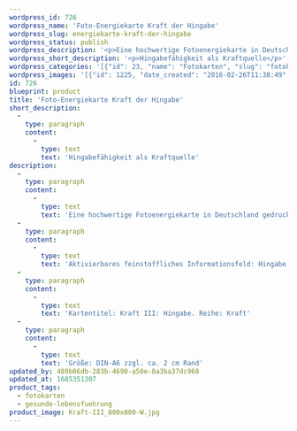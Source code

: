 ```yaml
---
wordpress_id: 726
wordpress_name: 'Foto-Energiekarte Kraft der Hingabe'
wordpress_slug: energiekarte-kraft-der-hingabe
wordpress_status: publish
wordpress_description: '<p>Eine hochwertige Fotoenergiekarte in Deutschland gedruckt und in Handarbeit laminiert.  Sie ist in Postkartengröße (DIN-A6) gut zu transportieren und kann auch auf den Körper aufgelegt werden.</p><p>Aktivierbares feinstoffliches Informationsfeld: Hingabe als eine der menschlichen Grundenergien: Aktivierung und Entwicklung der Grundenergie, die in der Hingabe liegt. SIch hinzugeben, soweit dies der eigenen, inneren Wahrheit entspricht, ist eine tief verankerte Kraftquelle im Menschen.</p><p>Kartentitel: Kraft III: Hingabe. Reihe: Kraft</p><p>Größe: DIN-A6 zzgl. ca. 2 cm Rand<br />Andere Formate sind individuell für Sie innerhalb weniger Tage herstellbar. Bitte kontaktieren Sie uns hierfür unter <a href="mailto:info@elvedenverlag.de">info@elvedenverlag.de</a>.</p><p><a href="https://my.feenbaum.de/anwendung-energiebilder-foto-laminiert/">Anwendungshinweise</a>      <a href="https://my.feenbaum.de/produktinformationen-fotokarten/">Produktinformationen</a></p>'
wordpress_short_description: '<p>Hingabefähigkeit als Kraftquelle</p>'
wordpress_categories: '[{"id": 23, "name": "Fotokarten", "slug": "fotokarten"}, {"id": 38, "name": "Gesunde Lebensf\u00fchrung", "slug": "gesunde-lebensfuehrung"}]'
wordpress_images: '[{"id": 1225, "date_created": "2016-02-26T11:38:49", "date_created_gmt": "2016-02-26T09:38:49", "date_modified": "2016-02-26T11:38:49", "date_modified_gmt": "2016-02-26T09:38:49", "src": "https://my.feenbaum.de/wp-content/uploads/2016/02/Kraft-III_800x800-W.jpg", "name": "Kraft-III_800x800-W", "alt": ""}]'
id: 726
blueprint: product
title: 'Foto-Energiekarte Kraft der Hingabe'
short_description:
  -
    type: paragraph
    content:
      -
        type: text
        text: 'Hingabefähigkeit als Kraftquelle'
description:
  -
    type: paragraph
    content:
      -
        type: text
        text: 'Eine hochwertige Fotoenergiekarte in Deutschland gedruckt und in Handarbeit laminiert.  Sie ist in Postkartengröße (DIN-A6) gut zu transportieren und kann auch auf den Körper aufgelegt werden.'
  -
    type: paragraph
    content:
      -
        type: text
        text: 'Aktivierbares feinstoffliches Informationsfeld: Hingabe als eine der menschlichen Grundenergien: Aktivierung und Entwicklung der Grundenergie, die in der Hingabe liegt. SIch hinzugeben, soweit dies der eigenen, inneren Wahrheit entspricht, ist eine tief verankerte Kraftquelle im Menschen.'
  -
    type: paragraph
    content:
      -
        type: text
        text: 'Kartentitel: Kraft III: Hingabe. Reihe: Kraft'
  -
    type: paragraph
    content:
      -
        type: text
        text: 'Größe: DIN-A6 zzgl. ca. 2 cm Rand'
updated_by: 489b06db-283b-4690-a50e-8a3ba37dc968
updated_at: 1685351307
product_tags:
  - fotokarten
  - gesunde-lebensfuehrung
product_image: Kraft-III_800x800-W.jpg
---
```

